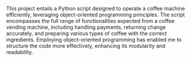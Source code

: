 This project entails a Python script designed to operate a coffee machine efficiently, leveraging object-oriented programming principles. The script encompasses the full range of functionalities expected from a coffee vending machine, including handling payments, returning change accurately, and preparing various types of coffee with the correct ingredients. Employing object-oriented programming has enabled me to structure the code more effectively, enhancing its modularity and readability.
